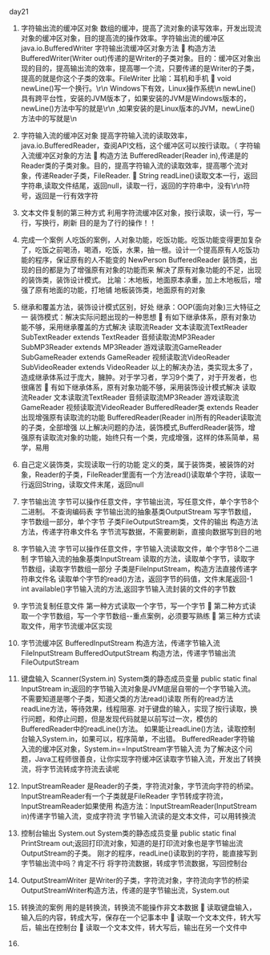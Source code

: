 day21
1.	字符输出流的缓冲区对象
 数组的缓冲，提高了流对象的读写效率，开发出现流对象的缓冲区对象，目的提高流的操作效率。字符输出流的缓冲区 java.io.BufferedWriter
  字符输出流缓冲区对象方法
	构造方法 BufferedWriter(Writer out)传递的是Writer的子类对象。目的：缓冲区对象出现的目的，提高输出流的效率，提高哪一个流，只要传递的是Writer的子类，提高的就是你这个子类的效率。FileWriter     比喻：耳机和手机
	void newLine()写一个换行。\r\n Windows下有效，Linux操作系统\n 
newLine()具有跨平台性，安装的JVM版本了，如果安装的JVM是Windows版本的，newLine()方法中写的就是\r\n ,如果安装的是Linux版本的JVM，newLine()方法中的写就是\n

2.	字符输入流的缓冲区对象
 提高字符输入流的读取效率，java.io.BufferedReader，查阅API文档，这个缓冲区可以按行读取。（
 字符输入流缓冲区对象的方法
	构造方法 BufferedReader(Reader in),传递是的Reader类的子类对象。目的，提高字符输入流的读取效率，提高哪个流对象，传递Reader子类，FileReader.
	String readLine()读取文本一行，返回字符串,读取文件结尾，返回null，读取一行，返回的字符串中，没有\r\n符号，返回是一行有效字符

3.	文本文件复制的第三种方式
  利用字符流缓冲区对象，按行读取，读一行，写一行，写换行，刷新
  目的是为了行的操作！！
4.	完成一个案例
  人吃饭的案例，人对象功能，吃饭功能。吃饭功能变得更加复杂了，吃饭之前喝汤，喝酒，吃饭，水果，抽一根。设计一个提高原有人吃饭功能的程序，保证原有的人不能变的
NewPerson  BufferedReader  装饰类，出现的目的都是为了增强原有对象的功能而来
解决了原有对象功能的不足，出现的装饰类，装饰设计模式。
比喻：木地板，地面原本承重，加上木地板后，增强了原有地面的功能，打地铺
地板装饰类，地面原有的对象

5.	继承和覆盖方法，装饰设计模式区别，好处
  继承：OOP(面向对象)三大特征之一
  装饰模式：解决实际问题出现的一种思想
	有如下继承体系，原有对象功能不够，采用继承覆盖的方式解决
读取流Reader
  文本读取流TextReader
     SubTextReader extends TextReader
  音频读取流MP3Reader
    SubMP3Reader extends MP3Reader
  游戏读取流GameReader
    SubGameReader extends GameReader
  视频读取流VideoReader
    SubVideoReader extends VideoReader
  以上的解决办法，类实现太多了，造成继承体系过于庞大，臃肿。对于学习者，学习9个类了，对于开发者，也很痛苦
	  有如下继承体系，原有对象功能不够，采用装饰设计模式解决
读取流Reader
  文本读取流TextReader
  音频读取流MP3Reader
  游戏读取流GameReader
  视频读取流VideoReader
BufferedReader类 extends Reader出现增强原有读取流的功能
BufferedReader(Reader in)所有的Reader读取流的子类，全部增强
  以上解决问题的办法，装饰模式,BufferdReader装饰，增强原有读取流对象的功能，始终只有一个类，完成增强，这样的体系简单，易学，易用

6.	自己定义装饰类，实现读取一行的功能
  定义的类，属于装饰类，被装饰的对象，Reader的子类，FileReader里面有一个方法read()读取单个字符，读取一行返回String，读取文件末尾，返回null

7.	字节输出流
 字节可以操作任意文件，字节输出流，写任意文件，单个字节8个二进制。
   不查询编码表
 字节输出流的抽象基类OutputStream
 写字节数组，字节数组一部分，单个字节
 子类FileOutputStream类，文件的输出
 构造方法方法，传递字符串文件名
 字节流写数据，不需要刷新，直接向数据写到目的地
8.	字节输入流
字节可以操作任意文件，字节输入流读取文件，单个字节8个二进制
字节输入流的抽象基类InputStream
读取的方法，读取单个字节，读取字节数组，读取字节数组一部分
子类是FileInputStream，构造方法直接传递字符串文件名
读取单个字节的read()方法，返回字节的码值，文件末尾返回-1
int available()字节输入流的方法,返回字节输入流封装的文件的字节数

9.	字节流复制任意文件
  第一种方式读取一个字节，写一个字节
	第二种方式读取一个字节数组，写一个字节数组--重点案例，必须要写熟练
	第三种方式读取文件，用字节流缓冲区实现
10.	字节流缓冲区
  BufferedInputStream 构造方法，传递字节输入流 FileInputStream
  BufferedOutputStream 构造方法，传递字节输出流 FileOutputStream

11.	键盘输入
 Scanner(System.in)
 System类的静态成员变量 public static final InputStream in;返回的字节输入流对象是JVM底层自带的一个字节输入流。不需要知道是哪个子类，知道父类的方法read()读取
所有的read方法readLine方法，等待效果，线程阻塞.
对于键盘的输入，实现了按行读取，换行问题，和停止问题，但是发现代码就是以前写过一次，模仿的BufferedReader中的readLine()方法。
如果能让readLine()方法，读取控制台输入System.in，如果可以，程序简单，不出错。
BufferedReader字符输入流的缓冲区对象，System.in==InputStream字节输入流
为了解决这个问题，Java工程师很善良，让你实现字符缓冲区读取字节输入流，开发出了转换流，将字节流转成字符流去读呢
12.	InputStreamReader
是Reader的子类，字符流对象，字节流向字符的桥梁。InputStreamReader有一个子类就是FileReader
字节转成字符流，InputStreamReader如果使用
构造方法：InputStreamReader(InputStream in)传递字节输入流，变成字符流
                          字节输入流读的是文本文件，可以用转换流

13.	控制台输出
 System.out
 System类的静态成员变量 public static final PrintStream out;返回打印流对象，知道的是打印流对象也是字节输出流OutputStream的子类。
 刚才的程序，readLine()读取到的字符，能直接写到字节输出流中吗？肯定不行
将字符流数据，转成字节流数据，写回控制台
14.	OutputStreamWriter
是Writer的子类，字符流对象，字符流向字节的桥梁
OutputStreamWriter构造方法，传递的是字节输出流，System.out

15.	转换流的案例
用的是转换流，转换流不能操作非文本数据
	读取键盘输入，输入后的内容，转成大写，保存在一个记事本中
	读取一个文本文件，转大写后，输出在控制台
	读取一个文本文件，转大写后，输出在另一个文件中
16.	
